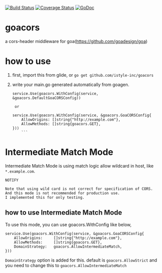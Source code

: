 [![Build Status](https://travis-ci.org/istyle-inc/goacors.svg?branch=master)](https://travis-ci.org/istyle-inc/goacors)
[![Coverage Status](https://coveralls.io/repos/github/istyle-inc/goacors/badge.svg?branch=master&service=github)](https://coveralls.io/github/istyle-inc/goacors?branch=master) [![GoDoc](https://godoc.org/github.com/istyle-inc/goacors?status.svg)](https://godoc.org/github.com/istyle-inc/goacors)  

# goacors
a cors-header middleware for goa(https://github.com/goadesign/goa)

# how to use
1. first, import this from glide, or `go get github.com/istyle-inc/goacors`
2. write your main.go generated automatically from goagen.

	```
	service.Use(goacors.WithConfig(service, &goacors.DefaultGoaCORSConfig))
	```

		or

	```
	service.Use(goacors.WithConfig(service, &goacors.GoaCORSConfig{
		AllowOrigins: []string{"http://example.com"},
		AllowMethods: []string{goacors.GET},
	}))
		```

# Intermediate Match Mode

Intermediate Match Mode is using match logic allow wildcard in host, like `*.example.com`.

```
NOTIFY

Note that using wild card is not correct for specification of CORS.
And this mode is not recommended for production use.
I implemented this for only testing.
```

## how to use Intermediate Match Mode
To use this mode, you can use goacors.WithConfig like below,

```
service.Use(goacors.WithConfig(service, &goacors.GoaCORSConfig{
	AllowOrigins:     []string{"http://example.com"},
	AllowMethods:     []string{goacors.GET},
	DomainStrategy:   goacors.AllowIntermediateMatch,
}))
```

`DomainStrategy` option is added for this. default is `goacors.AllowStrict` and you need to change this to `goacors.AllowIntermediateMatch`

